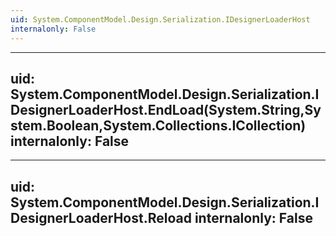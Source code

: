 ```yaml
---
uid: System.ComponentModel.Design.Serialization.IDesignerLoaderHost
internalonly: False
---
```


---
uid: System.ComponentModel.Design.Serialization.IDesignerLoaderHost.EndLoad(System.String,System.Boolean,System.Collections.ICollection)
internalonly: False
---

---
uid: System.ComponentModel.Design.Serialization.IDesignerLoaderHost.Reload
internalonly: False
---
